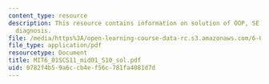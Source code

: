 ```yaml
---
content_type: resource
description: This resource contains information on solution of OOP, SE to DE, and
  diagnosis.
file: /media/https%3A/open-learning-course-data-rc.s3.amazonaws.com/6-01sc-introduction-to-electrical-engineering-and-computer-science-i-spring-2011/0782f4b59a6ccb4ef56c781fa4081d7d_MIT6_01SCS11_mid01_S10_sol.pdf
file_type: application/pdf
resourcetype: Document
title: MIT6_01SCS11_mid01_S10_sol.pdf
uid: 0782f4b5-9a6c-cb4e-f56c-781fa4081d7d
---
```

